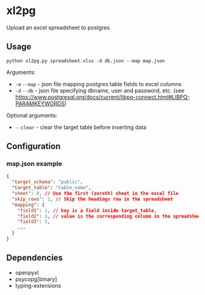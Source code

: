 # xl2pg
Upload an excel spreadsheet to postgres

## Usage
`python xl2pg.py spreadsheet.xlsx -d db.json --map map.json`

Arguments:
- `-m` `--map` - json file mapping postgres table fields to excel columns
- `-d` `--db` - json file specifying dbname, user and password, etc. (see https://www.postgresql.org/docs/current/libpq-connect.html#LIBPQ-PARAMKEYWORDS)

Optional arguments:
- `--clear` - clear the target table before inserting data

## Configuration

### map.json example

```json
{
  "target_schema": "public",
  "target_table": "table_name",
  "sheet": 0, // Use the first (zeroth) sheet in the excel file
  "skip_rows": 1, // Skip the headings row in the spreadsheet
  "mapping": {
    "field1": 1, // key is a field inside target_table,
    "field2": 3, // value is the corresponding column in the spreadsheet
    "field3": 5,
    ...
  }
}
```

## Dependencies
- openpyxl
- psycopg[binary]
- typing-extensions
